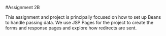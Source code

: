#Assignment 2B

This assignment and project is principally focused on how to set up Beans to handle passing data.  We use JSP Pages for the project to create the forms and response pages and explore how redirects are sent.